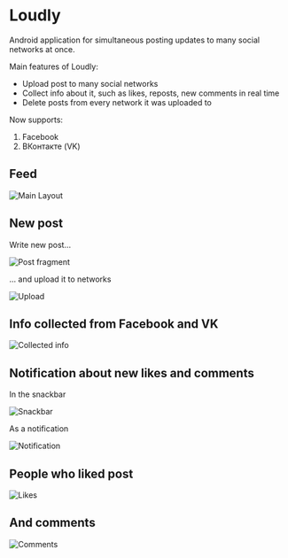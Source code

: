 # Loudly
Android application for simultaneous posting updates to many social networks at once.

Main features of Loudly:
* Upload post to many social networks
* Collect info about it, such as likes, reposts, new comments in real time
* Delete posts from every network it was uploaded to

Now supports:

1. Facebook
2. ВКонтакте (VK)


## Feed

![Main Layout](https://cloud.githubusercontent.com/assets/9149195/11969028/fe864300-a924-11e5-8b64-992f55684e99.png)

## New post
Write new post...

![Post fragment](https://cloud.githubusercontent.com/assets/9149195/12012395/46b9726e-ad03-11e5-98c1-f8de7b605d7d.jpg)

... and upload it to networks

![Upload](https://cloud.githubusercontent.com/assets/9149195/12012396/46bae48c-ad03-11e5-9ba7-0aba99f2bde6.jpg)

## Info collected from Facebook and VK

![Collected info](https://cloud.githubusercontent.com/assets/9149195/12012330/7f22f2c2-ad00-11e5-8461-80462bdc9e0b.png)

## Notification about new likes and comments

In the snackbar

![Snackbar](https://cloud.githubusercontent.com/assets/9149195/12012332/7f26d9fa-ad00-11e5-8a65-4b1bb07147f4.png)

As a notification

![Notification](https://cloud.githubusercontent.com/assets/9149195/12012334/7f2a338e-ad00-11e5-9adc-db081f7e416b.png)


## People who liked post

![Likes](https://cloud.githubusercontent.com/assets/9149195/12012333/7f299302-ad00-11e5-90a7-99852d407b55.png)

## And comments

![Comments](https://cloud.githubusercontent.com/assets/9149195/12012331/7f238854-ad00-11e5-9bf7-a593027196e7.png)

